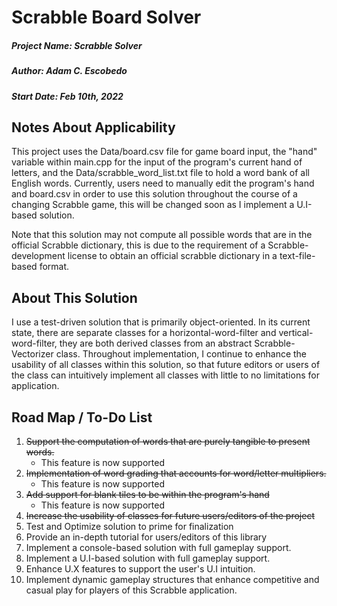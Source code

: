 # Scrabble Board Solver

##### Project Name: Scrabble Solver
##### Author: Adam C. Escobedo
##### Start Date: Feb 10th, 2022

## Notes About Applicability

This project uses the Data/board.csv file for game board input, the "hand" variable within main.cpp for the input of the program's current hand of letters, and the Data/scrabble_word_list.txt file to hold a word bank of all English words. Currently, users need to manually edit the program's hand and board.csv in order to use this solution throughout the course of a changing Scrabble game, this will be changed soon as I implement a U.I-based solution.

Note that this solution may not compute all possible words that are in the official Scrabble dictionary, this is due to the requirement of a Scrabble-development license to obtain an official scrabble dictionary in a text-file-based format.

## About This Solution

I use a test-driven solution that is primarily object-oriented. In its current state, there are separate classes for a horizontal-word-filter and vertical-word-filter, they are both derived classes from an abstract Scrabble-Vectorizer class. Throughout implementation, I continue to enhance the usability of all classes within this solution, so that future editors or users of the class can intuitively implement all classes with little to no limitations for application.

## Road Map / To-Do List

1. ~~Support the computation of words that are purely tangible to present words.~~
    - This feature is now supported
2. ~~Implementation of word grading that accounts for word/letter multipliers.~~
    - This feature is now supported
3. ~~Add support for blank tiles to be within the program's hand~~
    - This feature is now supported
4. ~~Increase the usability of classes for future users/editors of the project~~
5. Test and Optimize solution to prime for finalization
6. Provide an in-depth tutorial for users/editors of this library
7. Implement a console-based solution with full gameplay support.
8. Implement a U.I-based solution with full gameplay support.
9. Enhance U.X features to support the user's U.I intuition.
10. Implement dynamic gameplay structures that enhance competitive and casual play for players of this Scrabble application.

